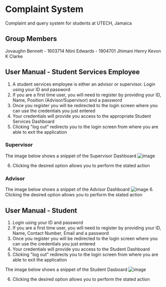 # Complaint System

Complaint and query system for students at UTECH, Jamaica

## Group Members
Jovaughn Bennett - 1603714
Ntini Edwards - 1904701 
Jhimani Henry
Kevon K Clarke

## User Manual - Student Services Employee
1. A student services employee is either an advisor or supervisor. Login using your ID and password
2. If you are a first time user, you will need to register by providing your ID, Name, Position (Advisor/Supervisor) and a password
3. Once you register you will be redirected to the login screen where you can use the credentials you just entered
4. Your credentials will provide you access to the appropriate Student Services Dashboard
5. Clicking "log out" redirects you to the login screen from where you are able to exit the application

### Supervisor
The image below shows a snippet of the Supervisor Dashboard
![image](https://user-images.githubusercontent.com/73668383/233132427-22ce3ca1-5b66-43b2-994a-055b43de0564.png)

6. Clicking the desired option allows you to perform the stated action

### Advisor 
The image below shows a snippet of the Advisor Dashboard
![image](https://user-images.githubusercontent.com/73668383/233131399-7b933818-3f0b-4ccf-855a-bd67cb5fd5eb.png)
6. Clicking the desired option allows you to perform the stated action

## User Manual - Student
1. Login using your ID and password
2. If you are a first time user, you will need to register by providing your ID, Name, Contact Number, Email and a password
3. Once you register you will be redirected to the login screen where you can use the credentials you just entered
4. Your credentials will provide you access to the Student Dashboard
5. Clicking "log out" redirects you to the login screen from where you are able to exit the application

The image below shows a snippet of the Student Dasboard
![image](https://user-images.githubusercontent.com/73668383/233132914-6fe2fd11-f0f5-4690-be66-9b7fbb740f0b.png)

6. Clicking the desired option allows you to perform the stated action
